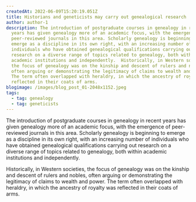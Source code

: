 ```yaml
---
createdAt: 2022-06-09T15:20:19.051Z
title: Historians and geneticists may carry out genealogical research
author: author-1
description: The introduction of postgraduate courses in genealogy in recent
  years has given genealogy more of an academic focus, with the emergence of
  peer-reviewed journals in this area. Scholarly genealogy is beginning to
  emerge as a discipline in its own right, with an increasing number of
  individuals who have obtained genealogical qualifications carrying out
  research on a diverse range of topics related to genealogy, both within
  academic institutions and independently.  Historically, in Western societies,
  the focus of genealogy was on the kinship and descent of rulers and nobles,
  often arguing or demonstrating the legitimacy of claims to wealth and power.
  The term often overlapped with heraldry, in which the ancestry of royalty was
  reflected in their coats of arms.
blogimage: /images/blog_post_01-2048x1152.jpeg
tags:
  - tag: genealogy
  - tag: geneticists
---
```


<p>The introduction of postgraduate courses in genealogy in recent years has given genealogy more of an academic focus, with the emergence of peer-reviewed journals in this area. Scholarly genealogy is beginning to emerge as a discipline in its own right, with an increasing number of individuals who have obtained genealogical qualifications carrying out research on a diverse range of topics related to genealogy, both within academic institutions and independently.</p>

<p>Historically, in Western societies, the focus of genealogy was on the kinship and descent of rulers and nobles, often arguing or demonstrating the legitimacy of claims to wealth and power. The term often overlapped with heraldry, in which the ancestry of royalty was reflected in their coats of arms.</p>
